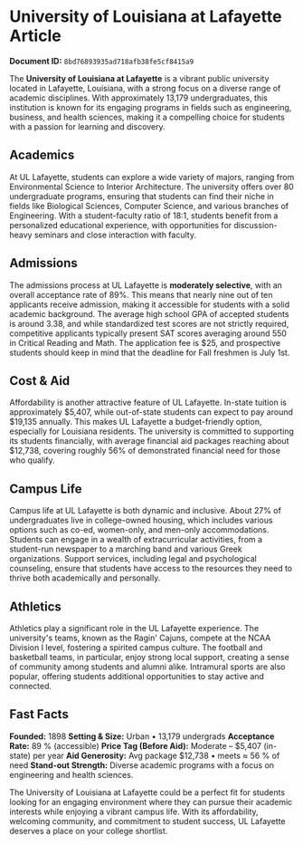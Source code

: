 # University of Louisiana at Lafayette Article

**Document ID:** `8bd76893935ad718afb38fe5cf8415a9`

The **University of Louisiana at Lafayette** is a vibrant public university located in Lafayette, Louisiana, with a strong focus on a diverse range of academic disciplines. With approximately 13,179 undergraduates, this institution is known for its engaging programs in fields such as engineering, business, and health sciences, making it a compelling choice for students with a passion for learning and discovery.

## Academics
At UL Lafayette, students can explore a wide variety of majors, ranging from Environmental Science to Interior Architecture. The university offers over 80 undergraduate programs, ensuring that students can find their niche in fields like Biological Sciences, Computer Science, and various branches of Engineering. With a student-faculty ratio of 18:1, students benefit from a personalized educational experience, with opportunities for discussion-heavy seminars and close interaction with faculty.

## Admissions
The admissions process at UL Lafayette is **moderately selective**, with an overall acceptance rate of 89%. This means that nearly nine out of ten applicants receive admission, making it accessible for students with a solid academic background. The average high school GPA of accepted students is around 3.38, and while standardized test scores are not strictly required, competitive applicants typically present SAT scores averaging around 550 in Critical Reading and Math. The application fee is $25, and prospective students should keep in mind that the deadline for Fall freshmen is July 1st.

## Cost & Aid
Affordability is another attractive feature of UL Lafayette. In-state tuition is approximately $5,407, while out-of-state students can expect to pay around $19,135 annually. This makes UL Lafayette a budget-friendly option, especially for Louisiana residents. The university is committed to supporting its students financially, with average financial aid packages reaching about $12,738, covering roughly 56% of demonstrated financial need for those who qualify.

## Campus Life
Campus life at UL Lafayette is both dynamic and inclusive. About 27% of undergraduates live in college-owned housing, which includes various options such as co-ed, women-only, and men-only accommodations. Students can engage in a wealth of extracurricular activities, from a student-run newspaper to a marching band and various Greek organizations. Support services, including legal and psychological counseling, ensure that students have access to the resources they need to thrive both academically and personally.

## Athletics
Athletics play a significant role in the UL Lafayette experience. The university's teams, known as the Ragin' Cajuns, compete at the NCAA Division I level, fostering a spirited campus culture. The football and basketball teams, in particular, enjoy strong local support, creating a sense of community among students and alumni alike. Intramural sports are also popular, offering students additional opportunities to stay active and connected.

## Fast Facts
**Founded:** 1898
**Setting & Size:** Urban • 13,179 undergrads
**Acceptance Rate:** 89 % (accessible)
**Price Tag (Before Aid):** Moderate – $5,407 (in-state) per year
**Aid Generosity:** Avg package $12,738 • meets ≈ 56 % of need
**Stand-out Strength:** Diverse academic programs with a focus on engineering and health sciences.

The University of Louisiana at Lafayette could be a perfect fit for students looking for an engaging environment where they can pursue their academic interests while enjoying a vibrant campus life. With its affordability, welcoming community, and commitment to student success, UL Lafayette deserves a place on your college shortlist.
